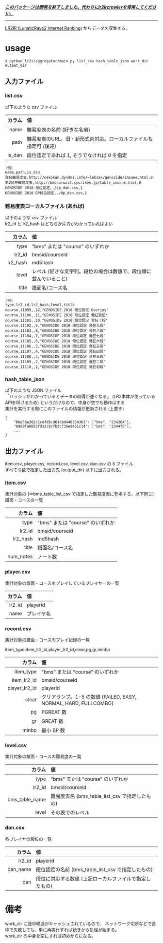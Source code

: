 ***<u>このパッケージは開発を終了しました。代わりに[lr2ircrawler](https://github.com/naktazdim/lr2ircrawler)を使用してください。</u>***

------

[LR2IR (LunaticRave2 Internet Ranking)](http://www.dream-pro.info/~lavalse/LR2IR/search.cgi) からデータを収集する。

# usage


```
$ python lr2iraggregator/main.py list_csv hash_table_json work_dir output_dir
```

## 入力ファイル
### list.csv
以下のような csv ファイル   

|カラム|値|
|---:|:---|
| name | 難易度表の名前 (好きな名前) |
| path | 難易度表のURL。旧・新形式両対応。ローカルファイルも指定可 (後述) |
| is_dan | 段位認定であれば 1, そうでなければ 0 を指定 |
```
(例)
name,path,is_dan
発狂難易度表,http://nekokan.dyndns.info/~lobsak/genocide/insane.html,0
第2発狂難易度表,http://bmsnormal2.syuriken.jp/table_insane.html,0
GENOSIDE 2018 段位認定,./sp_dan.csv,1
GENOSIDE 2018 DP段位認定,./dp_dan.csv,1
```

### 難易度表ローカルファイル (あれば)
以下のような csv ファイル  
lr2_id と lr2_hash はどちらか片方がわかっていればよい

|カラム|値|
|---------:|:---|
|     type | "bms" または "course" のいずれか |
|   lr2_id | bmsid/courseid |
| lr2_hash | md5hash |
|    level | レベル (好きな文字列。段位の場合は数値で、段位順に並んでいること) |
|    title | 譜面名/コース名 |

```
(例)
type,lr2_id,lr2_hash,level,title
course,11099,,12,"GENOSIDE 2018 段位認定 Overjoy"
course,11100,,11,"GENOSIDE 2018 段位認定 発狂皆伝"
course,11101,,10,"GENOSIDE 2018 段位認定 発狂十段"
course,11102,,9,"GENOSIDE 2018 段位認定 発狂九段"
course,11103,,8,"GENOSIDE 2018 段位認定 発狂八段"
course,11104,,7,"GENOSIDE 2018 段位認定 発狂七段"
course,11105,,6,"GENOSIDE 2018 段位認定 発狂六段"
course,11106,,5,"GENOSIDE 2018 段位認定 発狂五段"
course,11107,,4,"GENOSIDE 2018 段位認定 発狂四段"
course,11108,,3,"GENOSIDE 2018 段位認定 発狂三段"
course,11109,,2,"GENOSIDE 2018 段位認定 発狂二段"
course,11110,,1,"GENOSIDE 2018 段位認定 発狂初段"
```

### hash_table_json
以下のような JSON ファイル  
「ハッシュがわかっているとデータの取得が速くなる」 (LR2本体が使っているAPIを叩けるため) というだけなので、中身が空でも動作はする  
集計を実行する際にこのファイルの情報が更新される (上書き)
```
{
    "bbe56a302c1cefd8cd61cbd440354361": ["bms", "234264"],
    "69d9fa0655fd12c8cfb3c736e9461c14": ["bms", "234475"],
    ...
} 
```

## 出力ファイル
item.csv, player.csv, record.csv, level.csv, dan.csv の 5 ファイル  
すべて引数で指定した出力先 (output_dir) 以下に出力される。

### item.csv
集計対象の (＝bms_table_list_csv で指定した難易度表に登場する、以下同じ) 譜面・コースの一覧  

|カラム|値|
|----------:|:---|
|      type | "bms" または "course" のいずれか |
|    lr2_id | bmsid/courseid |
|  lr2_hash | md5hash |
|     title | 譜面名/コース名 |
| num_notes | ノート数 |

### player.csv
集計対象の譜面・コースをプレイしているプレイヤーの一覧  

|カラム|値|
|-------:|:---|
| lr2_id | playerid |
|   name | プレイヤ名 |

### record.csv
集計対象の譜面・コースのプレイ記録の一覧

item_type,item_lr2_id,player_lr2_id,clear,pg,gr,minbp

|カラム|値|
|---------------:|:---|
| item_type | "bms" または "course" のいずれか |
| item_lr2_id | bmsid/courseid |
| player_lr2_id | playerid |
| clear | クリアランプ。1-5 の数値 (FAILED, EASY, NORMAL, HARD, FULLCOMBO)|
| pg | PGREAT 数|
| gr | GREAT 数|
| minbp | 最小 BP 数|

### level.csv
集計対象の譜面・コースの難易度の一覧  

|カラム|値|
|---------------:|:---|
|           type | "bms" または "course" のいずれか |
|         lr2_id | bmsid/courseid |
| bms_table_name | 難易度表名 (bms_table_list_csv で指定したもの) |
|          level | その表でのレベル |

### dan.csv
各プレイヤの段位の一覧

|カラム|値|
|---------------:|:---|
|   lr2_id | playerid |
| dan_name | 段位認定の名前 (bms_table_list_csv で指定したもの) |
|      dan | 段位に対応する数値 (上記ローカルファイルで指定したもの) |

# 備考
work_dir に途中経過がキャッシュされているので、
ネットワーク切断などで途中で失敗しても、単に再実行すれば続きから処理が始まる。  
work_dir の中身を空にすれば初めからになる。